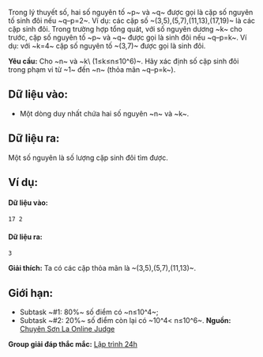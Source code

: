 Trong lý thuyết số, hai số nguyên tố ~p~ và ~q~ được gọi là cặp số nguyên tố sinh đôi nếu ~q–p=2~. Ví dụ: các cặp số ~(3,5),(5,7),(11,13),(17,19)~ là các cặp sinh đôi. Trong trường hợp tổng quát, với số nguyên dương ~k~ cho trước, cặp số nguyên tố ~p~ và ~q~ được gọi là sinh đôi nếu ~q–p=k~. Ví dụ: với ~k=4~ cặp số nguyên tố ~(3,7)~ được gọi là sinh đôi.

**Yêu cầu:** Cho ~n~ và ~k\ (1≤k≤n≤10^6)~. Hãy xác định số cặp sinh đôi trong phạm vi từ ~1~ đến ~n~ (thỏa mãn ~q–p=k~).

## Dữ liệu vào:
- Một dòng duy nhất chứa hai số nguyên ~n~ và ~k~.

## Dữ liệu ra:
Một số nguyên là số lượng cặp sinh đôi tìm được.

## Ví dụ:
#### Dữ liệu vào:
```
17 2
```

#### Dữ liệu ra:
```
3
```

**Giải thích:** Ta có các cặp thỏa mãn là ~(3,5),(5,7),(11,13)~.

## Giới hạn:
- Subtask ~\#1: 80\%~ số điểm có ~n≤10^4~;
- Subtask ~\#2: 20\%~ số điểm còn lại có ~10^4< n≤10^6~.
**Nguồn:** [Chuyên Sơn La Online Judge](http://csloj.ddns.net/)

**Group giải đáp thắc mắc:** [Lập trình 24h](https://www.facebook.com/groups/1386904321519984)